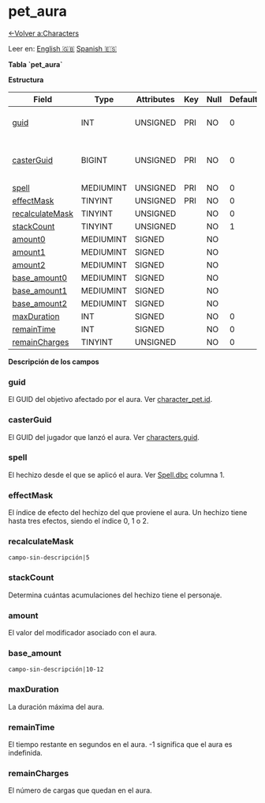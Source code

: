 ﻿# pet\_aura

[<-Volver a:Characters](database-characters.md)

Leer en: [English :gb:](../pet_aura) [Spanish :es:](pet_aura)

**Tabla \`pet\_aura\`**

**Estructura**

| Field                | Type      | Attributes | Key | Null | Default | Extra | Comment                       |
| -------------------- | --------- | ---------- | --- | ---- | ------- | ----- | ----------------------------- |
| [guid][1]            | INT       | UNSIGNED   | PRI | NO   | 0       |       | Global Unique Identifier      |
| [casterGuid][2]      | BIGINT    | UNSIGNED   | PRI | NO   | 0       |       | Full Global Unique Identifier |
| [spell][3]           | MEDIUMINT | UNSIGNED   | PRI | NO   | 0       |       |                               |
| [effectMask][4]      | TINYINT   | UNSIGNED   | PRI | NO   | 0       |       |                               |
| [recalculateMask][5] | TINYINT   | UNSIGNED   |     | NO   | 0       |       |                               |
| [stackCount][6]      | TINYINT   | UNSIGNED   |     | NO   | 1       |       |                               |
| [amount0][7]         | MEDIUMINT | SIGNED     |     | NO   |         |       |                               |
| [amount1][8]         | MEDIUMINT | SIGNED     |     | NO   |         |       |                               |
| [amount2][9]         | MEDIUMINT | SIGNED     |     | NO   |         |       |                               |
| [base_amount0][10]   | MEDIUMINT | SIGNED     |     | NO   |         |       |                               |
| [base_amount1][11]   | MEDIUMINT | SIGNED     |     | NO   |         |       |                               |
| [base_amount2][12]   | MEDIUMINT | SIGNED     |     | NO   |         |       |                               |
| [maxDuration][13]    | INT       | SIGNED     |     | NO   | 0       |       |                               |
| [remainTime][14]     | INT       | SIGNED     |     | NO   | 0       |       |                               |
| [remainCharges][15]  | TINYINT   | UNSIGNED   |     | NO   | 0       |       |                               |

[1]: #guid
[2]: #casterguid
[3]: #spell
[4]: #effectmask
[5]: #recalculatemask
[6]: #stackcount
[7]: #amount
[8]: #amount
[9]: #amount
[10]: #baseamount
[11]: #baseamount
[12]: #baseamount
[13]: #maxduration
[14]: #remaintime
[15]: #remaincharges

**Descripción de los campos**

### guid

El GUID del objetivo afectado por el aura. Ver [character\_pet.id](character_pet#id).

### casterGuid

El GUID del jugador que lanzó el aura. Ver [characters.guid](characters#guid).

### spell

El hechizo desde el que se aplicó el aura. Ver [Spell.dbc](spell) columna 1.

### effectMask

El índice de efecto del hechizo del que proviene el aura. Un hechizo tiene hasta tres efectos, siendo el índice 0, 1 o 2.

### recalculateMask

`campo-sin-descripción|5`

### stackCount

Determina cuántas acumulaciones del hechizo tiene el personaje.

### amount

El valor del modificador asociado con el aura.

### base\_amount

`campo-sin-descripción|10-12`

### maxDuration

La duración máxima del aura.

### remainTime

El tiempo restante en segundos en el aura. -1 significa que el aura es indefinida.

### remainCharges

El número de cargas que quedan en el aura.
